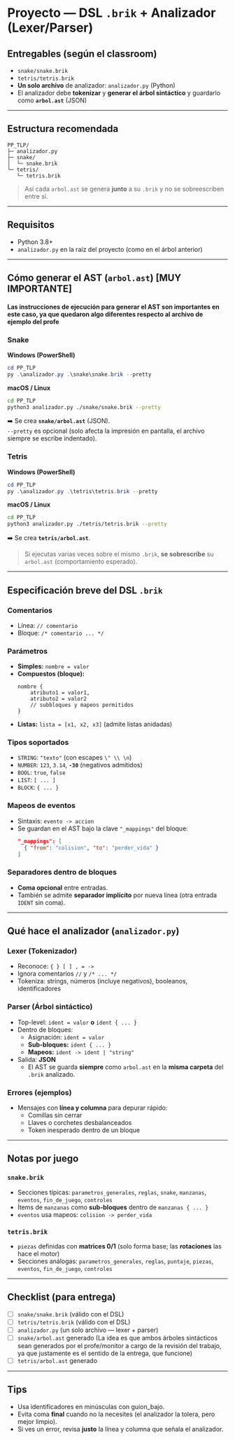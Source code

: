 # Proyecto — DSL `.brik` + Analizador (Lexer/Parser)

## Entregables (según el classroom)
- `snake/snake.brik`  
- `tetris/tetris.brik`  
- **Un solo archivo** de analizador: `analizador.py` (Python)  
- El analizador debe **tokenizar** y **generar el árbol sintáctico** y guardarlo como **`arbol.ast`** (JSON)

---

## Estructura recomendada
```
PP_TLP/
├─ analizador.py
├─ snake/
│  └─ snake.brik
└─ tetris/
   └─ tetris.brik
```
> Así cada `arbol.ast` se genera **junto** a su `.brik` y no se sobreescriben entre sí.

---

## Requisitos
- Python 3.8+  
- `analizador.py` en la raíz del proyecto (como en el árbol anterior)

---

## Cómo generar el AST (`arbol.ast`) [MUY IMPORTANTE]
#### Las instrucciones de ejecución para generar el AST son importantes en este caso, ya que quedaron algo diferentes respecto al archivo de ejemplo del profe


### Snake
**Windows (PowerShell)**
```powershell
cd PP_TLP
py .\analizador.py .\snake\snake.brik --pretty
```

**macOS / Linux**
```bash
cd PP_TLP
python3 analizador.py ./snake/snake.brik --pretty
```

➡️ Se crea **`snake/arbol.ast`** (JSON).  
`--pretty` es opcional (solo afecta la impresión en pantalla, el archivo siempre se escribe indentado).

### Tetris
**Windows (PowerShell)**
```powershell
cd PP_TLP
py .\analizador.py .\tetris\tetris.brik --pretty
```

**macOS / Linux**
```bash
cd PP_TLP
python3 analizador.py ./tetris/tetris.brik --pretty
```

➡️ Se crea **`tetris/arbol.ast`**.

> Si ejecutas varias veces sobre el mismo `.brik`, **se sobrescribe** su `arbol.ast` (comportamiento esperado).

---

## Especificación breve del DSL `.brik`

### Comentarios
- Línea: `// comentario`
- Bloque: `/* comentario ... */`

### Parámetros
- **Simples:** `nombre = valor`
- **Compuestos (bloque):**
  ```brik
  nombre {
      atributo1 = valor1,
      atributo2 = valor2
      // subbloques y mapeos permitidos
  }
  ```
- **Listas:** `lista = [x1, x2, x3]` (admite listas anidadas)

### Tipos soportados
- `STRING`: `"texto"` (con escapes `\" \\ \n`)
- `NUMBER`: `123`, `3.14`, **`-30`** (negativos admitidos)
- `BOOL`: `true`, `false`
- `LIST`: `[ ... ]`
- `BLOCK`: `{ ... }`

### Mapeos de eventos
- Sintaxis: `evento -> accion`
- Se guardan en el AST bajo la clave `"_mappings"` del bloque:
  ```json
  "_mappings": [
    { "from": "colision", "to": "perder_vida" }
  ]
  ```

### Separadores dentro de bloques
- **Coma opcional** entre entradas.
- También se admite **separador implícito** por nueva línea (otra entrada `IDENT` sin coma).

---

## Qué hace el analizador (`analizador.py`)

### Lexer (Tokenizador)
- Reconoce: `{ } [ ] , = ->`
- Ignora comentarios `//` y `/* ... */`
- Tokeniza: strings, números (incluye negativos), booleanos, identificadores

### Parser (Árbol sintáctico)
- Top-level: `ident = valor` **o** `ident { ... }`
- Dentro de bloques:
  - Asignación: `ident = valor`
  - **Sub-bloques:** `ident { ... }`
  - **Mapeos:** `ident -> ident | "string"`
- Salida: **JSON**  
  - El AST se guarda **siempre** como `arbol.ast` en la **misma carpeta** del `.brik` analizado.

### Errores (ejemplos)
- Mensajes con **línea y columna** para depurar rápido:
  - Comillas sin cerrar
  - Llaves o corchetes desbalanceados
  - Token inesperado dentro de un bloque

---

## Notas por juego

### `snake.brik`
- Secciones típicas: `parametros_generales`, `reglas`, `snake`, `manzanas`, `eventos`, `fin_de_juego`, `controles`
- Ítems de `manzanas` como **sub-bloques** dentro de `manzanas { ... }`
- `eventos` usa mapeos: `colision -> perder_vida`

### `tetris.brik`
- `piezas` definidas con **matrices 0/1** (solo forma base; las **rotaciones** las hace el motor)
- Secciones análogas: `parametros_generales`, `reglas`, `puntaje`, `piezas`, `eventos`, `fin_de_juego`, `controles`

---

## Checklist (para entrega)
- [ ] `snake/snake.brik` (válido con el DSL)
- [ ] `tetris/tetris.brik` (válido con el DSL)
- [ ] `analizador.py` (un solo archivo — lexer + parser)
- [ ] `snake/arbol.ast` generado (La idea es que ambos árboles sintácticos sean generados por el profe/monitor a cargo de la revisión del trabajo, ya que justamente es el sentido de la entrega, que funcione)
- [ ] `tetris/arbol.ast` generado

---

## Tips
- Usa identificadores en minúsculas con guion_bajo.
- Evita coma **final** cuando no la necesites (el analizador la tolera, pero mejor limpio).
- Si ves un error, revisa **justo** la línea y columna que señala el analizador.
